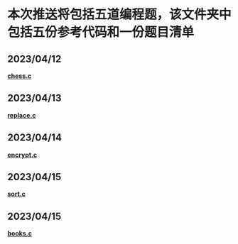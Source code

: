 # 本次推送将包括五道编程题，该文件夹中包括五份参考代码和一份题目清单

## **2023/04/12** 
**[chess.c](https://github.com/MossDream/Data-Structure-Learning-C/blob/main/Episode%202/chess.c)**
## **2023/04/13** 
**[replace.c](https://github.com/MossDream/Data-Structure-Learning-C/blob/main/Episode%202/replace.c)**
## **2023/04/14** 
**[encrypt.c](https://github.com/MossDream/Data-Structure-Learning-C/blob/main/Episode%202/encrypt.c)**
## **2023/04/15** 
**[sort.c](https://github.com/MossDream/Data-Structure-Learning-C/blob/main/Episode%202/sort.c)**
## **2023/04/15** 
**[books.c](https://github.com/MossDream/Data-Structure-Learning-C/blob/main/Episode%202/books.c)**
